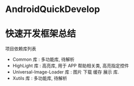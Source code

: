 # AndroidQuickDevelop

<h1>快速开发框架总结</h1>

项目依赖库列表
- Common 库 : 多功能库, 待解析
- HighLight 库 : 高亮库, 用于 APP 帮助相关类, 高亮指定控件
- Universal-Image-Loader 库 : 图片 下载 缓存 展示 库.
- Xutils 库 : 多功能库, 待解析


